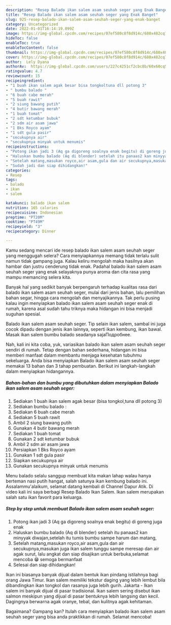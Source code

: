 ```yaml
---
description: "Resep Balado ikan salem asam seuhah seger yang Enak Banget"
title: "Resep Balado ikan salem asam seuhah seger yang Enak Banget"
slug: 925-resep-balado-ikan-salem-asam-seuhah-seger-yang-enak-banget
category: Uncategorized
date: 2022-01-01T16:14:19.099Z
image: https://img-global.cpcdn.com/recipes/07ef580c8f8d914c/680x482cq70/balado-ikan-salem-asam-seuhah-seger-foto-resep-utama.jpg
hideToc: false
enableToc: true
enableTocContent: false
thumbnail: https://img-global.cpcdn.com/recipes/07ef580c8f8d914c/680x482cq70/balado-ikan-salem-asam-seuhah-seger-foto-resep-utama.jpg
cover: https://img-global.cpcdn.com/recipes/07ef580c8f8d914c/680x482cq70/balado-ikan-salem-asam-seuhah-seger-foto-resep-utama.jpg
author:  Lely Dyana
authorAv:  https://img-global.cpcdn.com/users/227c4251cf2cbc8b/60x60cq50/avatar.jpg
ratingvalue: 4.7
reviewcount: 15
recipeingredient:
- "1 buah ikan salem agak besar bisa tongkoltuna dll potong 3"
- " bumbu balado "
- "6 buah cabe merah"
- "5 buah rawit"
- "2 siung bawang putih"
- "4 butir bawang merah"
- "1 buah tomat"
- "2 sdt ketumbar bubuk"
- "2 sdm air asam jawa"
- "1 Bks Royco ayam"
- "1 sdt gula pasir"
- "secukupnya air"
- "secukupnya minyak untuk menumis"
recipeinstructions:
- "Potong ikan jadi 3 (Aq ga digoreng soalnya enak begitu) di goreng juga enak"
- "Haluskan bumbu balado (Aq di blender) setelah itu panaas2 kan minyyak diwajan,setelah itu tumis bumbu sampe harum dan matang,"
- "Setelah matang,masukan royco,air asam,gula dan air secukupnya,masukan juga ikan salem tunggu sampe meresap dan air agak surut, lalu angkat dan siap disajikan untuk berbuka,selamat mencoba 😁 semoga bermanfaat"
- "Sudah jadi dan siap dihidangkan!"
categories:
- Resep
tags:
- balado
- ikan
- salem

katakunci: balado ikan salem 
nutrition: 165 calories
recipecuisine: Indonesian
preptime: "PT20M"
cooktime: "PT49M"
recipeyield: "3"
recipecategory: Dinner

---
```



Kamu sedang mencari ide resep balado ikan salem asam seuhah seger yang menggugah selera? Cara menyiapkannya memang tidak terlalu sulit namun tidak gampang juga. Kalau keliru mengolah maka hasilnya akan hambar dan justru cenderung tidak enak. Padahal balado ikan salem asam seuhah seger yang enak selayaknya punya aroma dan cita rasa yang mampu memancing selera kita.


Banyak hal yang sedikit banyak berpengaruh terhadap kualitas rasa dari balado ikan salem asam seuhah seger, mulai dari jenis bahan, lalu pemilihan bahan segar, hingga cara mengolah dan menyajikannya. Tak perlu pusing kalau ingin menyiapkan balado ikan salem asam seuhah seger enak di rumah, karena asal sudah tahu triknya maka hidangan ini bisa menjadi suguhan spesial.

Balado ikan salem asam seuhah seger. Tip selain ikan salem, sambal ini juga cocok dipadu dengan jenis ikan lainnya, seperti ikan kembung, ikan bawal. Masak ikan salem bumbu balado seadanya sajaПодробнее.


Nah, kali ini kita coba, yuk, variasikan balado ikan salem asam seuhah seger sendiri di rumah. Tetap dengan bahan sederhana, hidangan ini bisa memberi manfaat dalam membantu menjaga kesehatan tubuhmu sekeluarga. Anda bisa menyiapkan Balado ikan salem asam seuhah seger memakai 13 bahan dan 3 tahap pembuatan. Berikut ini langkah-langkah dalam menyiapkan hidangannya.

<!--inarticleads1-->

##### Bahan-bahan dan bumbu yang dibutuhkan dalam menyiapkan Balado ikan salem asam seuhah seger:

1. Sediakan 1 buah ikan salem agak besar (bisa tongkol,tuna dll potong 3)
1. Sediakan  bumbu balado :
1. Sediakan 6 buah cabe merah
1. Sediakan 5 buah rawit
1. Ambil 2 siung bawang putih
1. Gunakan 4 butir bawang merah
1. Sediakan 1 buah tomat
1. Gunakan 2 sdt ketumbar bubuk
1. Ambil 2 sdm air asam jawa
1. Persiapkan 1 Bks Royco ayam
1. Gunakan 1 sdt gula pasir
1. Siapkan secukupnya air
1. Gunakan secukupnya minyak untuk menumis


Menu balado selalu sanggup membuat kita makan lahap walau hanya berteman nasi putih hangat, salah satunya ikan kembung balado ini. Assalammu&#39;alaikum, selamat datang kembali di Channel Dapur Atik. Di video kali ini saya berbagi Resep Balado Ikan Salem. Ikan salem merupakan salah satu ikan favorit para keluarga. 

<!--inarticleads2-->

##### Step by step untuk membuat Balado ikan salem asam seuhah seger:

1. Potong ikan jadi 3 (Aq ga digoreng soalnya enak begitu) di goreng juga enak
1. Haluskan bumbu balado (Aq di blender) setelah itu panaas2 kan minyyak diwajan,setelah itu tumis bumbu sampe harum dan matang,
1. Setelah matang,masukan royco,air asam,gula dan air secukupnya,masukan juga ikan salem tunggu sampe meresap dan air agak surut, lalu angkat dan siap disajikan untuk berbuka,selamat mencoba 😁 semoga bermanfaat
1. Selesai dan siap dihidangkan!

Ikan ini biasanya banyak dijual dalam bentuk ikan pindang istilahnya bagi orang Jawa Timur. Ikan salem memiliki tekstur daging yang lebih lembut bila dibandingkan ikan tongkol dan rasanya juga lebih gurih. Jakarta - Ikan salem ini banyak dijual di pasar tradisional. Ikan salem sering disebut ikan salmon meskipun yang dijual di pasar bentuknya lebih langsing dan kecil. Dagingnya berwarna agak oranye, tebal, dan kulitnya agak kehitaman. 

Bagaimana? Gampang kan? Itulah cara menyiapkan balado ikan salem asam seuhah seger yang bisa anda praktikkan di rumah. Selamat mencoba!
